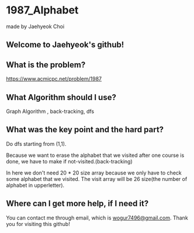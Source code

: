 # 1987_Alphabet

made by Jaehyeok Choi

## Welcome to Jaehyeok's github!

## What is the problem?

https://www.acmicpc.net/problem/1987

## What Algorithm should I use?

Graph Algorithm , back-tracking, dfs

## What was the key point and the hard part?

Do dfs starting from (1,1). 

Because we want to erase the alphabet that we visited after one course is done, we have to make if not-visited.(back-tracking)

In here we don't need 20 * 20 size array because we only have to check some alphabet that we visited. The visit array will be 26 size(the number of alphabet in upperletter).

## Where can I get more help, if I need it?

You can contact me through email, which is wogur7496@gmail.com.
Thank you for visiting this github!
